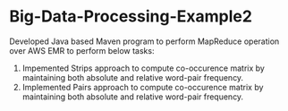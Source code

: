 # Big-Data-Processing-Example2

Developed Java based Maven program to perform MapReduce operation over AWS EMR to perform below tasks:

1. Impemented Strips approach to compute co-occurence matrix by maintaining both absolute and relative word-pair frequency.
2. Implemented Pairs approach to compute co-occurence matrix by maintaining both absolute and relative word-pair frequency.
